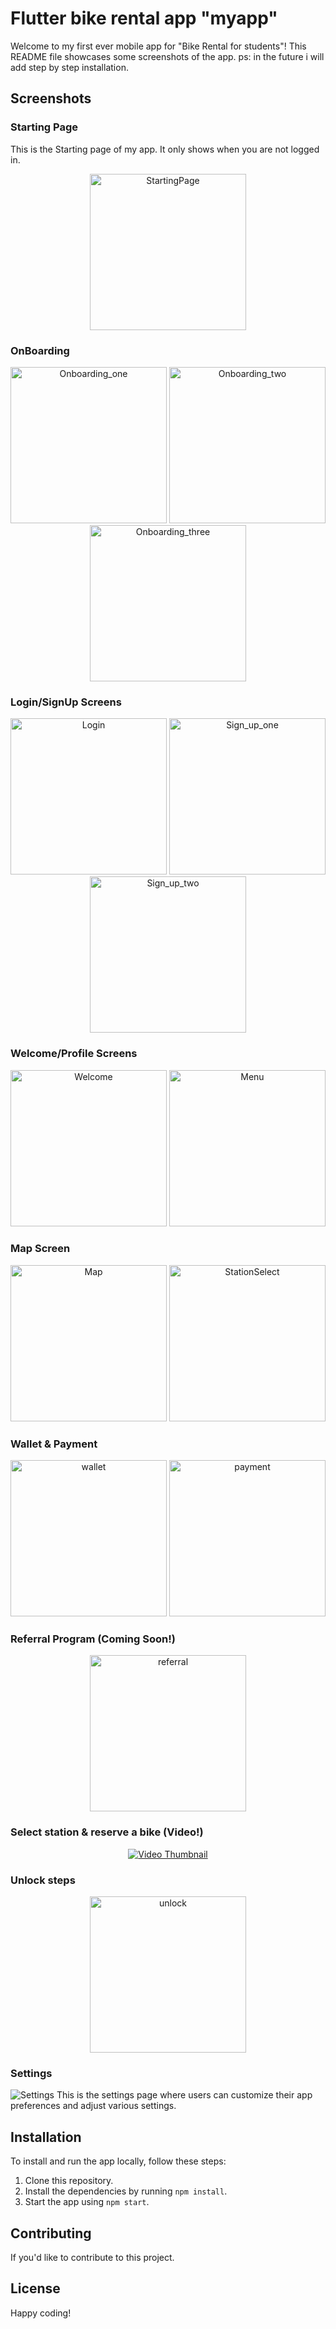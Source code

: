 # Flutter bike rental app "myapp"

Welcome to my first ever mobile app for "Bike Rental for students"! This README file showcases some screenshots of the
app.
ps: in the future i will add step by step installation.

## Screenshots

### Starting Page

This is the Starting page of my app. It only shows when you are not logged in.

<div align="center">
  <img src="https://cdn.discordapp.com/attachments/1036031412794576987/1115584245453312020/0.png?ex=660bda4a&is=65f9654a&hm=cdd826a2b0eda05a8fef4097822bd8ed0fa52213e07c3c7ab77429517dde02b1&" alt="StartingPage" width="250" />
</div>

### OnBoarding

<div align="center">
  <img src="https://cdn.discordapp.com/attachments/1036031412794576987/1115584246384427116/1.png?ex=660bda4a&is=65f9654a&hm=26dbda196b8498e8b2c1c1d075e2fba54a323c1d6a1d0c164970414408d9b0ff&" alt="Onboarding_one" width="250" />
  <img src="https://cdn.discordapp.com/attachments/1036031412794576987/1115584246829027368/2.png?ex=660bda4a&is=65f9654a&hm=7ad4b409325ed2bf91957aca892151e644267f35818cc03d3f089a534ab41ae9&" alt="Onboarding_two" width="250" />
  <img src="https://cdn.discordapp.com/attachments/1036031412794576987/1115584247156178975/3.png?ex=660bda4b&is=65f9654b&hm=85b8d810c92beec5fe6c982f2339abd326a051eb59b7d7f5bb657ffe1960918a&" alt="Onboarding_three" width="250" />
</div>

### Login/SignUp Screens

<div align="center">
  <img src="https://cdn.discordapp.com/attachments/1036031412794576987/1115587540779552828/login.png?ex=660bdd5c&is=65f9685c&hm=99bfae72a23308f275ad55499791f15494d7451f5f5281cb4a384dd686debe2f&" alt="Login" width="250" />
  <img src="https://cdn.discordapp.com/attachments/1036031412794576987/1115587555665129493/signup1.png?ex=660bdd5f&is=65f9685f&hm=329591d58809a6a63a93e5f2ce78df427effb524b5a08c32f43004615361ff8a&" alt="Sign_up_one" width="250" />
    <img src="https://cdn.discordapp.com/attachments/1036031412794576987/1115587567476297828/singup2.png?ex=660bdd62&is=65f96862&hm=f9883cc48efaff1ccc945f30fedc2121e4a1324c30d8f123178cad770fd53ffa&" alt="Sign_up_two" width="250" />
</div>

### Welcome/Profile Screens

<div align="center">
  <img src="https://cdn.discordapp.com/attachments/1036031412794576987/1115585751619485696/accueil.png?ex=660bdbb1&is=65f966b1&hm=f3d3625968f9d1ebce771722c97076f3080b9548e1db6413a2fc3d6e81143e89&" alt="Welcome" width="250" />
  <img src="https://cdn.discordapp.com/attachments/1036031412794576987/1115585794082619402/menu.png?ex=660bdbbb&is=65f966bb&hm=ba27e0b39cfd1eb327652a6cf8fdcef50dadf39fcfaff4466d2a2c7e6848e938&" alt="Menu" width="250" />
</div>

### Map Screen

<div align="center">
  <img src="https://cdn.discordapp.com/attachments/1036031412794576987/1115586453108424754/map2.png?ex=660bdc59&is=65f96759&hm=f5d1dc159fc6a4c0c6b982348e1c5b6d096453c2b90dda1a31137cd6802ca13c&" alt="Map" width="250" />
    <img src="https://cdn.discordapp.com/attachments/1036031412794576987/1135887271082590248/map_station_list.png?ex=660be2f5&is=65f96df5&hm=26e0f2c4a2f29f5bf5e996d77181602a046ce4efe2d56aae51d013ebe24b7a08&" alt="StationSelect" width="250" />
</div>

### Wallet & Payment

<div align="center">
  <img src="https://cdn.discordapp.com/attachments/1036031412794576987/1135886545086316585/wallet.png?ex=660be248&is=65f96d48&hm=ea3938c0aaca7059e01d861b30fb6800341649daf863fca25a59af87f82ce959&" alt="wallet" width="250" />
    <img src="https://cdn.discordapp.com/attachments/1036031412794576987/1135886746173841468/rechargement.png?ex=660be278&is=65f96d78&hm=fa3beca1e4d44b8692f2549dcbf19bb9d351464979f4a82e7455fa5612b5fa5e&" alt="payment" width="250" />
</div>

### Referral Program (Coming Soon!)

<div align="center">
  <img src="https://cdn.discordapp.com/attachments/1036031412794576987/1220139500273926226/promotion.png?ex=660dda75&is=65fb6575&hm=c773a0780c748c15f8c5b0443db602ade07ec71b6915db8108e9299622085928&" alt="referral" width="250" />
</div>

### Select station & reserve a bike (Video!)
<div align="center">

[![Video Thumbnail](https://img.youtube.com/vi/I-CZcU5JrmE/0.jpg)](https://www.youtube.com/watch?v=I-CZcU5JrmE)

</div>

### Unlock steps

<div align="center">
  <img src="https://cdn.discordapp.com/attachments/1036031412794576987/1136248932326969364/unlock_steps.png?ex=660d33c7&is=65fabec7&hm=885bf2c10c1b7333acf8dd1ad94d7bd90341d67dac12e421e316881ac5974c9d&" alt="unlock" width="250" />
</div>


### Settings

![Settings](/path/to/settings-screenshot.png) This is the settings page where
users can customize their app preferences and adjust various settings.

## Installation

To install and run the app locally, follow these steps:

1. Clone this repository.
2. Install the dependencies by running `npm install`.
3. Start the app using `npm start`.

## Contributing

If you'd like to contribute to this project.

## License

Happy coding!
